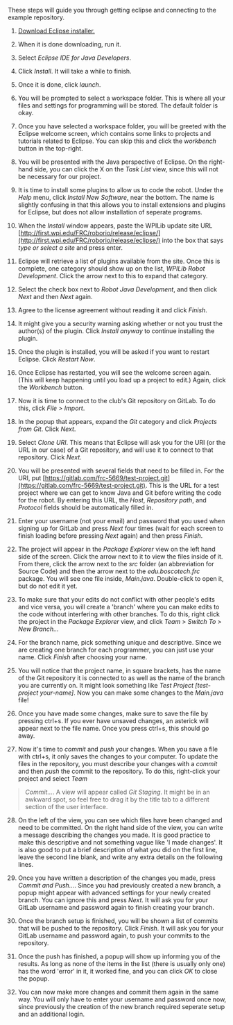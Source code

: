 These steps will guide you through getting eclipse and connecting to the example
repository.

1. [Download Eclipse installer.](https://www.eclipse.org/downloads/download.php?file=/oomph/epp/oxygen/R/eclipse-inst-win64.exe)

2. When it is done downloading, run it.

3. Select *Eclipse IDE for Java Developers*.

4. Click *Install*. It will take a while to finish.

5. Once it is done, click *launch*.

6. You will be prompted to select a workspace folder. This is where all your 
files and settings for programming will be stored. The default folder is okay.

7. Once you have selected a workspace folder, you will be greeted with the 
Eclipse welcome screen, which contains some links to projects and tutorials 
related to Eclipse. You can skip this and click the *workbench* button in the 
top-right.

8. You will be presented with the Java perspective of Eclipse. On the right-hand
side, you can click the X on the *Task List* view, since this will not be
necessary for our project.

9. It is time to install some plugins to allow us to code the robot. Under the
*Help* menu, click *Install New Software*, near the bottom. The name is slightly
confusing in that this allows you to install extensions and plugins for Eclipse,
but does not allow installation of seperate programs. 

10. When the *Install* window appears, paste the WPILib update site URL
[http://first.wpi.edu/FRC/roborio/release/eclipse/](http://first.wpi.edu/FRC/roborio/release/eclipse/)
into the box that says *type or select a site* and press enter.

11. Eclipse will retrieve a list of plugins available from the site. Once this 
is complete, one category should show up on the list, *WPILib Robot Development*.
Click the arrow next to this to expand that category.

12. Select the check box next to *Robot Java Development*, and then click *Next*
and then *Next* again.

13. Agree to the license agreement without reading it and click *Finish*.

14. It might give you a security warning asking whether or not you trust the 
author(s) of the plugin. Click *Install anyway* to continue installing the 
plugin.

15. Once the plugin is installed, you will be asked if you want to restart 
Eclipse. Click *Restart Now*.

16. Once Eclipse has restarted, you will see the welcome screen again. (This
will keep happening until you load up a project to edit.) Again, click the 
*Workbench* button.

17. Now it is time to connect to the club's Git repository on GitLab. To do
this, click *File > Import*.

18. In the popup that appears, expand the *Git* category and click *Projects
from Git*. Click *Next*.

19. Select *Clone URI*. This means that Eclipse will ask you for the URI (or the
URL in our case) of a Git repository, and will use it to connect to that
repository. Click *Next*.

20. You will be presented with several fields that need to be filled in. For the
URI, put [https://gitlab.com/frc-5669/test-project.git](https://gitlab.com/frc-5669/test-project.git).
This is the URL for a test project where we can get to know Java and Git before
writing the code for the robot. By entering this URL, the *Host*, *Repository
path*, and *Protocol* fields should be automatically filled in.

21. Enter your username (not your email) and password that you used when signing
up for GitLab and press *Next* four times (wait for each screen to finish
loading before pressing *Next* again) and then press *Finish*.

22. The project will appear in the *Package Explorer* view on the left hand side
of the screen. Click the arrow next to it to view the files inside of it. From
there, click the arrow next to the *src* folder (an abbreviation for Source
Code) and then the arrow next to the *edu.boscotech.frc* package. You will see
one file inside, *Main.java*. Double-click to open it, but do not edit it yet.

23. To make sure that your edits do not conflict with other people's edits and
vice versa, you will create a 'branch' where you can make edits to the code
without interfering with other branches. To do this, right click the project
in the *Package Explorer* view, and click *Team* > *Switch To* > *New Branch...*

24. For the branch name, pick something unique and descriptive. Since we are
creating one branch for each programmer, you can just use your name. Click
*Finish* after choosing your name.

25. You will notice that the project name, in square brackets, has the name of
the Git repository it is connected to as well as the name of the branch you are
currently on. It might look something like *Test Project [test-project 
your-name]*. Now you can make some changes to the *Main.java* file!

26. Once you have made some changes, make sure to save the file by pressing
ctrl+s. If you ever have unsaved changes, an asterick will appear next to the
file name. Once you press ctrl+s, this should go away.

27. Now it's time to *commit* and *push* your changes. When you save a file with 
ctrl+s, it only saves the changes to your computer. To update the files in the
repository, you must describe your changes with a *commit* and then *push* the
commit to the repository. To do this, right-click your project and select *Team* 
> *Commit...*. A view will appear called *Git Staging*. It might be in an 
awkward spot, so feel free to drag it by the title tab to a different section of 
the user interface.

28. On the left of the view, you can see which files have been changed and need
to be committed. On the right hand side of the view, you can write a message
describing the changes you made. It is good practice to make this descriptive 
and not something vague like 'I made changes'. It is also good to put a brief
description of what you did on the first line, leave the second line blank, and
write any extra details on the following lines.

29. Once you have written a description of the changes you made, press *Commit
and Push...*. Since you had previously created a new branch, a popup might
appear with advanced settings for your newly created branch. You can ignore this
and press *Next*. It will ask you for your GitLab username and password again to
finish creating your branch.

30. Once the branch setup is finished, you will be shown a list of commits that
will be pushed to the repository. Click *Finish*. It will ask you for your
GitLab username and password again, to push your commits to the repository.

31. Once the push has finished, a popup will show up informing you of the 
results. As long as none of the items in the list (there is usually only one)
has the word 'error' in it, it worked fine, and you can click *OK* to close the
popup.

32. You can now make more changes and commit them again in the same way. You
will only have to enter your username and password once now, since previously
the creation of the new branch required seperate setup and an additional login.
